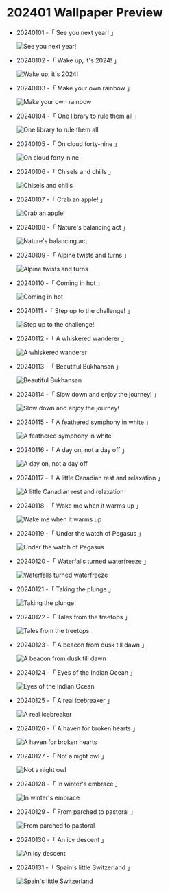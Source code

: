 # 202401 Wallpaper Preview 
- 20240101 -「 See you next year! 」
  ![See you next year!](https://bing.com/th?id=OHR.ThailandNewYears_EN-US7115555089_UHD.jpg&rf=LaDigue_UHD.jpg&pid=hp&w=3840&h=2160&rs=1&c=4) 
- 20240102 -「 Wake up, it's 2024! 」
  ![Wake up, it's 2024!](https://bing.com/th?id=OHR.SleepingFox_EN-US7231760677_UHD.jpg&rf=LaDigue_UHD.jpg&pid=hp&w=3840&h=2160&rs=1&c=4) 
- 20240103 -「 Make your own rainbow 」
  ![Make your own rainbow](https://bing.com/th?id=OHR.BhutanSolstice_EN-US7410762908_UHD.jpg&rf=LaDigue_UHD.jpg&pid=hp&w=3840&h=2160&rs=1&c=4) 
- 20240104 -「 One library to rule them all 」
  ![One library to rule them all](https://bing.com/th?id=OHR.BodleianCeiling_EN-US7552379941_UHD.jpg&rf=LaDigue_UHD.jpg&pid=hp&w=3840&h=2160&rs=1&c=4) 
- 20240105 -「 On cloud forty-nine 」
  ![On cloud forty-nine](https://bing.com/th?id=OHR.GoldenGateLight_EN-US7749261025_UHD.jpg&rf=LaDigue_UHD.jpg&pid=hp&w=3840&h=2160&rs=1&c=4) 
- 20240106 -「 Chisels and chills 」
  ![Chisels and chills](https://bing.com/th?id=OHR.HarbinFestival_EN-US7952970209_UHD.jpg&rf=LaDigue_UHD.jpg&pid=hp&w=3840&h=2160&rs=1&c=4) 
- 20240107 -「 Crab an apple! 」
  ![Crab an apple!](https://bing.com/th?id=OHR.CrabappleChaffinch_EN-US1781584314_UHD.jpg&rf=LaDigue_UHD.jpg&pid=hp&w=3840&h=2160&rs=1&c=4) 
- 20240108 -「 Nature's balancing act 」
  ![Nature's balancing act](https://bing.com/th?id=OHR.DevilsMarbles_EN-US8559239074_UHD.jpg&rf=LaDigue_UHD.jpg&pid=hp&w=3840&h=2160&rs=1&c=4) 
- 20240109 -「 Alpine twists and turns 」
  ![Alpine twists and turns](https://bing.com/th?id=OHR.BerninaPass_EN-US8788589226_UHD.jpg&rf=LaDigue_UHD.jpg&pid=hp&w=3840&h=2160&rs=1&c=4) 
- 20240110 -「 Coming in hot 」
  ![Coming in hot](https://bing.com/th?id=OHR.BalloonDay_EN-US9019911805_UHD.jpg&rf=LaDigue_UHD.jpg&pid=hp&w=3840&h=2160&rs=1&c=4) 
- 20240111 -「 Step up to the challenge! 」
  ![Step up to the challenge!](https://bing.com/th?id=OHR.MilopotamosStairs_EN-US9131506093_UHD.jpg&rf=LaDigue_UHD.jpg&pid=hp&w=3840&h=2160&rs=1&c=4) 
- 20240112 -「 A whiskered wanderer 」
  ![A whiskered wanderer](https://bing.com/th?id=OHR.LynxSnow_EN-US9261675170_UHD.jpg&rf=LaDigue_UHD.jpg&pid=hp&w=3840&h=2160&rs=1&c=4) 
- 20240113 -「 Beautiful Bukhansan 」
  ![Beautiful Bukhansan](https://bing.com/th?id=OHR.BukhansanSeoul_EN-US0422922586_UHD.jpg&rf=LaDigue_UHD.jpg&pid=hp&w=3840&h=2160&rs=1&c=4) 
- 20240114 -「 Slow down and enjoy the journey! 」
  ![Slow down and enjoy the journey!](https://bing.com/th?id=OHR.HanaHighway_EN-US0637770298_UHD.jpg&rf=LaDigue_UHD.jpg&pid=hp&w=3840&h=2160&rs=1&c=4) 
- 20240115 -「 A feathered symphony in white 」
  ![A feathered symphony in white](https://bing.com/th?id=OHR.HokkaidoSwans_EN-US0905932812_UHD.jpg&rf=LaDigue_UHD.jpg&pid=hp&w=3840&h=2160&rs=1&c=4) 
- 20240116 -「 A day on, not a day off 」
  ![A day on, not a day off](https://bing.com/th?id=OHR.MLKMemorialDC_EN-US1038696225_UHD.jpg&rf=LaDigue_UHD.jpg&pid=hp&w=3840&h=2160&rs=1&c=4) 
- 20240117 -「 A little Canadian rest and relaxation 」
  ![A little Canadian rest and relaxation](https://bing.com/th?id=OHR.LakeLouise_EN-US1133378386_UHD.jpg&rf=LaDigue_UHD.jpg&pid=hp&w=3840&h=2160&rs=1&c=4) 
- 20240118 -「 Wake me when it warms up 」
  ![Wake me when it warms up](https://bing.com/th?id=OHR.SleepyWolf_EN-US1667992900_UHD.jpg&rf=LaDigue_UHD.jpg&pid=hp&w=3840&h=2160&rs=1&c=4) 
- 20240119 -「 Under the watch of Pegasus 」
  ![Under the watch of Pegasus](https://bing.com/th?id=OHR.ParisBridge_EN-US1771484789_UHD.jpg&rf=LaDigue_UHD.jpg&pid=hp&w=3840&h=2160&rs=1&c=4) 
- 20240120 -「 Waterfalls turned waterfreeze 」
  ![Waterfalls turned waterfreeze](https://bing.com/th?id=OHR.PlitviceWinter_EN-US1870468945_UHD.jpg&rf=LaDigue_UHD.jpg&pid=hp&w=3840&h=2160&rs=1&c=4) 
- 20240121 -「 Taking the plunge 」
  ![Taking the plunge](https://bing.com/th?id=OHR.MacaroniPenguins_EN-US2046934125_UHD.jpg&rf=LaDigue_UHD.jpg&pid=hp&w=3840&h=2160&rs=1&c=4) 
- 20240122 -「 Tales from the treetops 」
  ![Tales from the treetops](https://bing.com/th?id=OHR.SquirrelNetherlands_EN-US2174319616_UHD.jpg&rf=LaDigue_UHD.jpg&pid=hp&w=3840&h=2160&rs=1&c=4) 
- 20240123 -「 A beacon from dusk till dawn 」
  ![A beacon from dusk till dawn](https://bing.com/th?id=OHR.SantaCruzSunrise_EN-US6436233856_UHD.jpg&rf=LaDigue_UHD.jpg&pid=hp&w=3840&h=2160&rs=1&c=4) 
- 20240124 -「 Eyes of the Indian Ocean 」
  ![Eyes of the Indian Ocean](https://bing.com/th?id=OHR.MaldivesAtolls_EN-US2498947967_UHD.jpg&rf=LaDigue_UHD.jpg&pid=hp&w=3840&h=2160&rs=1&c=4) 
- 20240125 -「 A real icebreaker 」
  ![A real icebreaker](https://bing.com/th?id=OHR.IcelandBeach_EN-US2647667820_UHD.jpg&rf=LaDigue_UHD.jpg&pid=hp&w=3840&h=2160&rs=1&c=4) 
- 20240126 -「 A haven for broken hearts 」
  ![A haven for broken hearts](https://bing.com/th?id=OHR.DwynwensDay_EN-US2844762878_UHD.jpg&rf=LaDigue_UHD.jpg&pid=hp&w=3840&h=2160&rs=1&c=4) 
- 20240127 -「 Not a night owl 」
  ![Not a night owl](https://bing.com/th?id=OHR.HawkOwl_EN-US6646901652_UHD.jpg&rf=LaDigue_UHD.jpg&pid=hp&w=3840&h=2160&rs=1&c=4) 
- 20240128 -「 In winter's embrace 」
  ![In winter's embrace](https://bing.com/th?id=OHR.WinterCarnival_EN-US6859361078_UHD.jpg&rf=LaDigue_UHD.jpg&pid=hp&w=3840&h=2160&rs=1&c=4) 
- 20240129 -「 From parched to pastoral 」
  ![From parched to pastoral](https://bing.com/th?id=OHR.ChannelOutback_EN-US7094425288_UHD.jpg&rf=LaDigue_UHD.jpg&pid=hp&w=3840&h=2160&rs=1&c=4) 
- 20240130 -「 An icy descent 」
  ![An icy descent](https://bing.com/th?id=OHR.GollingerFalls_EN-US7184224692_UHD.jpg&rf=LaDigue_UHD.jpg&pid=hp&w=3840&h=2160&rs=1&c=4) 
- 20240131 -「 Spain's little Switzerland 」
  ![Spain's little Switzerland](https://bing.com/th?id=OHR.AlbaceteSpain_EN-US7443919036_UHD.jpg&rf=LaDigue_UHD.jpg&pid=hp&w=3840&h=2160&rs=1&c=4) 
